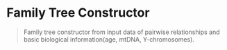 # Family Tree Constructor
> Family tree constructor from input data of pairwise relationships and basic biological information(age, mtDNA, Y-chromosomes).
